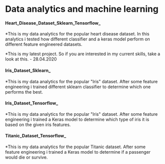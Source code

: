 # Data analytics and machine learning

#### Heart_Disease_Dataset_Sklearn_Tensorflow_ ####

*This is my data analytics for the popular heart disease dataset. In this analytics i tested how different classifier and a keras model perform on different feature engineered datasets.
 
*This is my latest project. So if you are interested in my current skills, take a look at this. - 28.04.2020
   

#### Iris_Dataset_Sklearn_ ####

*This is my data analytics for the popular "Iris" dataset. After some feature engineering i trained different sklearn classifier to determine which one performs the best.

 
#### Iris_Dataset_Tensorflow_ ####

*This is my data analytics for the popular "Iris" dataset. After some feature engineering i trained a Keras model to determine which type of iris it is based on the given iris features.

#### Titanic_Dataset_Tensorflow_ ####

*This is my data analytics for the popular Titanic dataset. After some feature engineering i trained a Keras model to determine if a passenger would die or survive.
